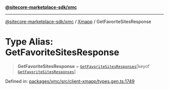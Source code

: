 [**@sitecore-marketplace-sdk/xmc**](../../../../README.md)

***

[@sitecore-marketplace-sdk/xmc](../../../../README.md) / [Xmapp](../README.md) / GetFavoriteSitesResponse

# Type Alias: GetFavoriteSitesResponse

> **GetFavoriteSitesResponse** = [`GetFavoriteSitesResponses`](GetFavoriteSitesResponses.md)\[keyof [`GetFavoriteSitesResponses`](GetFavoriteSitesResponses.md)\]

Defined in: [packages/xmc/src/client-xmapp/types.gen.ts:1749](https://github.com/Sitecore/marketplace-sdk/blob/main/packages/xmc/src/client-xmapp/types.gen.ts#L1749)
